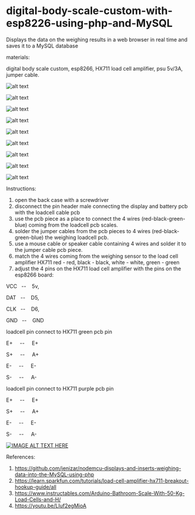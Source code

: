 # digital-body-scale-custom-with-esp8226-using-php-and-MySQL
Displays the data on the weighing results in a web browser in real time and saves it to a MySQL database

materials:

digital body scale custom, esp8266, HX711 load cell amplifier, psu 5v/3A, jumper cable. 

![alt text](https://github.com/jenizar/digital-body-scale-custom-with-esp8226-using-php-and-MySQL/blob/main/Screenshot/esp8266_body_weight_scale1.jpg)

![alt text](https://github.com/jenizar/digital-body-scale-custom-with-esp8226-using-php-and-MySQL/blob/main/Screenshot/esp8266_body_weight_scale2.jpg)

![alt text](https://github.com/jenizar/digital-body-scale-custom-with-esp8226-using-php-and-MySQL/blob/main/Screenshot/esp8266_body_weight_scale3.jpg)

![alt text](https://github.com/jenizar/digital-body-scale-custom-with-esp8226-using-php-and-MySQL/blob/main/Screenshot/esp8266_body_weight_scale4.jpg)

![alt text](https://github.com/jenizar/digital-body-scale-custom-with-esp8226-using-php-and-MySQL/blob/main/Screenshot/esp8266_body_weight_scale5.jpg)

![alt text](https://github.com/jenizar/digital-body-scale-custom-with-esp8226-using-php-and-MySQL/blob/main/Screenshot/esp8266_body_weight_scale6.jpg)

![alt text](https://github.com/jenizar/digital-body-scale-custom-with-esp8226-using-php-and-MySQL/blob/main/Screenshot/esp8266_body_weight_scale7.jpg)

![alt text](https://github.com/jenizar/digital-body-scale-custom-with-esp8226-using-php-and-MySQL/blob/main/Screenshot/esp8266_body_weight_scale8.jpg)

![alt text](https://github.com/jenizar/digital-body-scale-custom-with-esp8226-using-php-and-MySQL/blob/main/Screenshot/esp8266_body_weight_scale9.jpg)

Instructions:
1. open the back case with a screwdriver
2. disconnect the pin header male connecting the display and battery pcb with the loadcell cable pcb
3. use the pcb piece as a place to connect the 4 wires (red-black-green-blue) coming from the loadcell pcb scales.
4. solder the jumper cables from the pcb pieces to 4 wires (red-black-green-blue) the weighing loadcell pcb.
5. use a mouse cable or speaker cable containing 4 wires and solder it to the jumper cable pcb piece.
6. match the 4 wires coming from the weighing sensor to the load cell amplifier HX711 red - red, black - black, white - white, green - green
7. adjust the 4 pins on the HX711 load cell amplifier with the pins on the esp8266 board:

VCC&nbsp;&nbsp; -- &nbsp;&nbsp;&nbsp;5v, 

DAT&nbsp;&nbsp; -- &nbsp;&nbsp;&nbsp;D5, 

CLK&nbsp;&nbsp; -- &nbsp;&nbsp;&nbsp;D6, 

GND&nbsp;&nbsp; -- &nbsp;&nbsp;&nbsp;GND


loadcell pin connect to  HX711 green pcb pin 

E+ &nbsp;&nbsp;&nbsp; --  &nbsp;&nbsp;&nbsp;&nbsp;E+

S+ &nbsp;&nbsp;&nbsp; --  &nbsp;&nbsp;&nbsp;&nbsp;A+

E- &nbsp;&nbsp;&nbsp; --  &nbsp;&nbsp;&nbsp;&nbsp;E-

S- &nbsp;&nbsp;&nbsp; --  &nbsp;&nbsp;&nbsp;&nbsp;A-

loadcell pin connect to  HX711 purple pcb pin 

E+ &nbsp;&nbsp;&nbsp; --  &nbsp;&nbsp;&nbsp;&nbsp;E+

S+ &nbsp;&nbsp;&nbsp; --  &nbsp;&nbsp;&nbsp;&nbsp;A+

E- &nbsp;&nbsp;&nbsp; --  &nbsp;&nbsp;&nbsp;&nbsp;E-

S- &nbsp;&nbsp;&nbsp; --  &nbsp;&nbsp;&nbsp;&nbsp;A-

[![IMAGE ALT TEXT HERE](http://img.youtube.com/vi/9YJj8rXGY_4/0.jpg)](http://www.youtube.com/watch?v=9YJj8rXGY_4)

References:

1. https://github.com/jenizar/nodemcu-displays-and-inserts-weighing-data-into-the-MySQL-using-php
2. https://learn.sparkfun.com/tutorials/load-cell-amplifier-hx711-breakout-hookup-guide/all
3. https://www.instructables.com/Arduino-Bathroom-Scale-With-50-Kg-Load-Cells-and-H/
4. https://youtu.be/LIuf2egMioA
